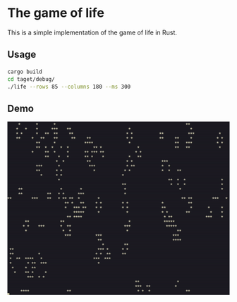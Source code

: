 # The game of life

This is a simple implementation of the game of life in Rust.

## Usage

```sh
cargo build
cd taget/debug/
./life --rows 85 --columns 180 --ms 300 
```

## Demo

![Demo](demo/demo.gif)
